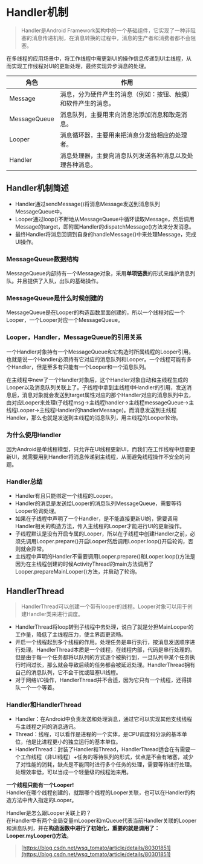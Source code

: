 # Handler机制

> Handler是Android Framework架构中的一个基础组件，它实现了一种非阻塞的消息传递机制，在消息转换的过程中，消息的生产者和消费者都不会阻塞。

在多线程的应用场景中，将工作线程中需更新UI的操作信息传递到UI主线程，从而实现工作线程对UI的更新处理，最终实现异步消息的处理。

|角色|作用|
|--|--|
|Message|消息，分为硬件产生的消息（例如：按钮、触摸）和软件产生的消息。|
|MessageQueue|消息队列，主要用来向消息池添加消息和取走消息。|
|Looper|消息循环器，主要用来把消息分发给相应的处理者。|
|Handler|消息处理器，主要向消息队列发送各种消息以及处理各种消息。|

## Handler机制简述

- Handler通过sendMessage()将消息Message发送到消息队列MessageQueue中。  
- Looper通过loop()不断地从MessageQueue中循环读取Message，然后调用Message的target，即附属Handler的dispatchMessage()方法来分发消息。  
- 最终Handler将消息回调到自身的handleMessage()中来处理Message，完成UI操作。

### MessageQueue数据结构

MessageQueue内部持有一个Message对象，采用**单项链表**的形式来维护消息列队。并且提供了入队，出队的基础操作。

### MessageQueue是什么时候创建的

MessageQueue是在Looper的构造函数里面创建的，所以一个线程对应一个Looper，一个Looper对应一个MessageQueue。

### Looper，Handler，MessageQueue的引用关系

一个Handler对象持有一个MessageQueue和它构造时所属线程的Looper引用。也就是说一个Handler必须持有它对应的消息队列和Looper。一个线程可能有多个Handler，但是至多有只能有一个Looper和一个消息队列。

在主线程中new了一个Handler对象后，这个Handler对象自动和主线程生成的Looper以及消息队列关联上了。子线程中拿到主线程中Handler的引用，发送消息后，消息对象就会发送到target属性对应的那个Handler对应的消息队列中去，由对应Looper来处理(子线程msg->主线程handler->主线程messageQueue->主线程Looper->主线程Handler的handlerMessage)。而消息发送到主线程Handler，那么也就是发送到主线程的消息队列，用主线程的Looper轮询。

### 为什么使用Handler

因为Android是单线程模型，只允许在UI线程更新UI，而我们在工作线程中想要更新UI，就需要用到Handler将消息传递到主线程，从而避免线程操作不安全的问题。

### Handler总结

- Handler有且只能绑定一个线程的Looper。  
- Handler的消息是发送给Looper的消息队列MessageQueue，需要等待Looper轮询处理。  
- 如果在子线程中声明了一个Handler，是不能直接更新UI的，需要调用Handler相关的构造方法，传入主线程的Looper才能进行UI的更新操作。  
- 子线程默认是没有开启专属的Looper，所以在子线程中创建Handler之前，必须先调用Looper.prepare()开启Looper然后调用Looper.loop()开启轮询，否则就会异常。  
- 主线程中声明的Handler不需要调用Looper.prepare()和Looper.loop()方法是因为在主线程创建的时候ActivityThread的main方法调用了Looper.prepareMainLooper()方法，并启动了轮询。

## HandlerThread

> HandlerThread可以创建一个带有looper的线程。Looper对象可以用于创建Handler类来进行调度。

- HandlerThread将loop转到子线程中去处理，说白了就是分担MainLooper的工作量，降低了主线程压力，使主界面更流畅。  
- 开启一个线程起到多个线程的作用。处理任务是串行执行，按消息发送顺序进行处理。HandlerThread本质是一个线程，在线程内部，代码是串行处理的。但是由于每一个任务都将以队列的方式逐个被执行到，一旦队列中某个任务执行时间过长，那么就会导致后续的任务都会被延迟处理。HandlerThread拥有自己的消息队列，它不会干扰或阻塞UI线程。  
- 对于网络I/O操作，HandlerThread并不合适，因为它只有一个线程，还得排队一个一个等着。  

### Handler和HandlerThread

- Handler：在Android中负责发送和处理消息，通过它可以实现其他支线线程与主线程之间的消息通讯。  
- Thread：线程，可以看作是进程的一个实体，是CPU调度和分派的基本单位，他是比进程更小的独立运行的基本单位。  
- HandlerThread：封装了Handler和Thread，HandlerThread适合在有需要一个工作线程（非UI线程）+任务的等待队列的形式，优点是不会有堵塞，减少了对性能的消耗，缺点是不能同时进行多个任务的处理，需要等待进行处理。处理效率低，可以当成一个轻量级的线程池来用。

**一个线程只能有一个Looper!**  
Handler在哪个线程创建的，就跟哪个线程的Looper关联，也可以在Handler的构造方法中传入指定的Looper。  

Handler是怎么跟Looper关联上的？  
在Handler中有两个全局变量mLooper和mQueue代表当前Handler关联的Looper和消息队列，并在**构造函数中进行了初始化，重要的就是调用了：Looper.myLooper()方法**。


>[https://blog.csdn.net/wsq_tomato/article/details/80301851](https://blog.csdn.net/wsq_tomato/article/details/80301851)

